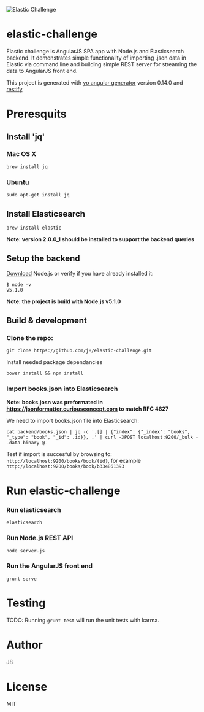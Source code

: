 ![Elastic Challenge](https://cloud.githubusercontent.com/assets/818400/11432055/6a832d4c-94ae-11e5-9672-ce11a8c834fd.png
)
# elastic-challenge

Elastic challenge is AngularJS SPA app with Node.js and Elasticsearch backend. It demonstrates simple functionality of importing .json data in Elastic via command line and building simple REST server for streaming the data to AngularJS front end.

This project is generated with [yo angular generator](https://github.com/yeoman/generator-angular)
version 0.14.0 and [restify](http://restify.com)

# Preresquits

## Install 'jq'

### Mac OS X

```
brew install jq
```

### Ubuntu

```
sudo apt-get install jq
```

## Install Elasticsearch
```
brew install elastic

```
__Note: version 2.0.0_1 should be installed to support the backend queries__

## Setup the backend

[Download](https://nodejs.org/en/download/) Node.js or verify if you have already installed it:

```
$ node -v
v5.1.0
```

__Note: the project is build with Node.js v5.1.0__

## Build & development

### Clone the repo:

```
git clone https://github.com/j8/elastic-challenge.git
```

Install needed package dependancies

```
bower install && npm install
```

### Import books.json into Elasticsearch

__Note: books.josn was preformated in https://jsonformatter.curiousconcept.com to match RFC 4627__

We need to import books.json file into Elasticsearch:

```
cat backend/books.json | jq -c '.[] | {"index": {"_index": "books", "_type": "book", "_id": .id}}, .' | curl -XPOST localhost:9200/_bulk --data-binary @-
```

Test if import is succesful by browsing to: ``http://localhost:9200/books/book/{id}``, for example ``http://localhost:9200/books/book/b334861393``

# Run elastic-challenge

### Run elasticsearch
```
elasticsearch
```

### Run Node.js REST API

```
node server.js
```

### Run the AngularJS front end

```
grunt serve
```


# Testing

TODO: Running `grunt test` will run the unit tests with karma.

# Author

J8

# License

MIT
